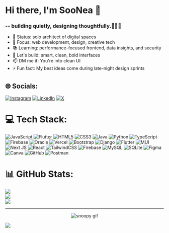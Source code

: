 # Hi there, I'm SooNea 👋
### -- building quietly, designing thoughtfully.👩🏻‍💻

- 🔭 Status: solo architect of digital spaces
- 🌱 Focus: web development, design, creative tech
- 📚 Learning: performance-focused frontend, data insights, and security
- 🧩 Let's build: smart, clean, bold interfaces
- 📫 DM me if: You're into clean UI
- ⚡ Fun fact: My best ideas come during late-night design sprints 

## 🌐 Socials:
[![Instagram](https://img.shields.io/badge/Instagram-%23E4405F.svg?logo=Instagram&logoColor=white)](https://instagram.com/iso.onea) [![LinkedIn](https://img.shields.io/badge/LinkedIn-%230077B5.svg?logo=linkedin&logoColor=white)](https://linkedin.com/in/in/somnea) [![X](https://img.shields.io/badge/X-black.svg?logo=X&logoColor=white)](https://x.com/mjnea_) 

# 💻 Tech Stack:
![JavaScript](https://img.shields.io/badge/javascript-%23323330.svg?style=flat-square&logo=javascript&logoColor=%23F7DF1E) ![Flutter](https://img.shields.io/badge/Flutter-%2302569B.svg?style=flat-square&logo=Flutter&logoColor=white) ![HTML5](https://img.shields.io/badge/html5-%23E34F26.svg?style=flat-square&logo=html5&logoColor=white) ![CSS3](https://img.shields.io/badge/css3-%231572B6.svg?style=flat-square&logo=css3&logoColor=white) ![Java](https://img.shields.io/badge/java-%23ED8B00.svg?style=flat-square&logo=openjdk&logoColor=white) ![Python](https://img.shields.io/badge/python-3670A0?style=flat-square&logo=python&logoColor=ffdd54) ![TypeScript](https://img.shields.io/badge/typescript-%23007ACC.svg?style=flat-square&logo=typescript&logoColor=white) ![Firebase](https://img.shields.io/badge/firebase-%23039BE5.svg?style=flat-square&logo=firebase) ![Oracle](https://img.shields.io/badge/Oracle-F80000?style=flat-square&logo=oracle&logoColor=white) ![Vercel](https://img.shields.io/badge/vercel-%23000000.svg?style=flat-square&logo=vercel&logoColor=white) ![Bootstrap](https://img.shields.io/badge/bootstrap-%238511FA.svg?style=flat-square&logo=bootstrap&logoColor=white) ![Django](https://img.shields.io/badge/django-%23092E20.svg?style=flat-square&logo=django&logoColor=white) ![Flutter](https://img.shields.io/badge/Flutter-%2302569B.svg?style=flat-square&logo=Flutter&logoColor=white) ![MUI](https://img.shields.io/badge/MUI-%230081CB.svg?style=flat-square&logo=mui&logoColor=white) ![Next JS](https://img.shields.io/badge/Next-black?style=flat-square&logo=next.js&logoColor=white) ![React](https://img.shields.io/badge/react-%2320232a.svg?style=flat-square&logo=react&logoColor=%2361DAFB) ![TailwindCSS](https://img.shields.io/badge/tailwindcss-%2338B2AC.svg?style=flat-square&logo=tailwind-css&logoColor=white) ![Firebase](https://img.shields.io/badge/firebase-a08021?style=flat-square&logo=firebase&logoColor=ffcd34) ![MySQL](https://img.shields.io/badge/mysql-4479A1.svg?style=flat-square&logo=mysql&logoColor=white) ![SQLite](https://img.shields.io/badge/sqlite-%2307405e.svg?style=flat-square&logo=sqlite&logoColor=white) ![Figma](https://img.shields.io/badge/figma-%23F24E1E.svg?style=flat-square&logo=figma&logoColor=white) ![Canva](https://img.shields.io/badge/Canva-%2300C4CC.svg?style=flat-square&logo=Canva&logoColor=white) ![GitHub](https://img.shields.io/badge/github-%23121011.svg?style=flat-square&logo=github&logoColor=white) ![Postman](https://img.shields.io/badge/Postman-FF6C37?style=flat-square&logo=postman&logoColor=white)
# 📊 GitHub Stats:
![](https://github-readme-stats.vercel.app/api?username=soonea-era&theme=github_dark&hide_border=true&include_all_commits=true&count_private=false)<br/>
![](https://nirzak-streak-stats.vercel.app/?user=soonea-era&theme=github_dark&hide_border=true)<br/>
![](https://github-readme-stats.vercel.app/api/top-langs/?username=soonea-era&theme=github_dark&hide_border=true&include_all_commits=true&count_private=false&layout=compact)

---
<div align="center">
  <img src="https://media.tenor.com/KuCmU3O8vQUAAAAj/snoopy.gif" alt="snoopy gif" />
</div>

![](https://komarev.com/ghpvc/?username=soonea-era&style=for-the-badge&color=green)

<!-- Proudly created with GPRM ( https://gprm.itsvg.in ) -->

